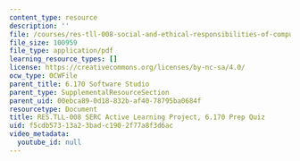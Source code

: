 ```yaml
---
content_type: resource
description: ''
file: /courses/res-tll-008-social-and-ethical-responsibilities-of-computing-serc/f5cdb57313a23badc1902f77a8f3d6ac_MITRESTLL-008F21-6170quiz.pdf
file_size: 100959
file_type: application/pdf
learning_resource_types: []
license: https://creativecommons.org/licenses/by-nc-sa/4.0/
ocw_type: OCWFile
parent_title: 6.170 Software Studio
parent_type: SupplementalResourceSection
parent_uid: 00ebca89-0d18-832b-af40-78795ba0684f
resourcetype: Document
title: RES.TLL-008 SERC Active Learning Project, 6.170 Prep Quiz
uid: f5cdb573-13a2-3bad-c190-2f77a8f3d6ac
video_metadata:
  youtube_id: null
---
```

